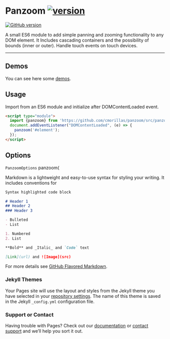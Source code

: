 # Panzoom [![version](https://img.shields.io/badge/version-1.0.1-yellow.svg)](https://semver.org)
[![GitHub version](https://badge.fury.io/gh/conventional-changelog%2Fstandard-version.svg)](https://badge.fury.io/gh/conventional-changelog%2Fstandard-version)

A small ES6 module to add simple panning and zooming functionality to any DOM element. It Includes cascading containers and the possibility of bounds (inner or outer). Handle touch events on touch devices.

---

## Demos
You can see here some [demos](https://cmorillas.github.io/panzoom/).

## Usage
Import from an ES6 module and initialize after DOMContentLoaded event.
```html
<script type="module">
  import {panzoom} from 'https://github.com/cmorillas/panzoom/src/panzoom.js';
  document.addEventListener("DOMContentLoaded", (e) => {
    panzoom('#element');
  });
</script>
```
## Options
`PanzoomOptions`
panzoom(

Markdown is a lightweight and easy-to-use syntax for styling your writing. It includes conventions for

```markdown
Syntax highlighted code block

# Header 1
## Header 2
### Header 3

- Bulleted
- List

1. Numbered
2. List

**Bold** and _Italic_ and `Code` text

[Link](url) and ![Image](src)
```

For more details see [GitHub Flavored Markdown](https://guides.github.com/features/mastering-markdown/).

### Jekyll Themes

Your Pages site will use the layout and styles from the Jekyll theme you have selected in your [repository settings](https://github.com/cmorillas/test/settings). The name of this theme is saved in the Jekyll `_config.yml` configuration file.

### Support or Contact

Having trouble with Pages? Check out our [documentation](https://docs.github.com/categories/github-pages-basics/) or [contact support](https://support.github.com/contact) and we’ll help you sort it out.
